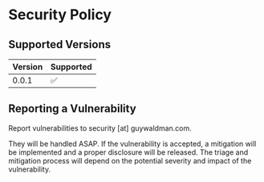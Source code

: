 # Security Policy

## Supported Versions

| Version | Supported          |
| ------- | ------------------ |
| 0.0.1   | :white_check_mark: |

## Reporting a Vulnerability

Report vulnerabilities to security [at] guywaldman.com.

They will be handled ASAP.
If the vulnerability is accepted, a mitigation will be implemented and a proper disclosure will be released.
The triage and mitigation process will depend on the potential severity and impact of the vulnerability.
